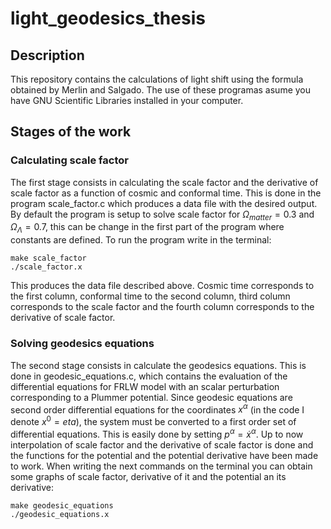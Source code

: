 # light_geodesics_thesis

## Description
This repository contains the calculations of light shift using the formula obtained by Merlin and Salgado.
The use of these programas asume you have GNU Scientific Libraries installed in your computer.

## Stages of the work
### Calculating scale factor
The first stage consists in calculating the scale factor and the derivative of scale factor as a function of cosmic and conformal time. This is done in the program scale_factor.c which produces a data file with the desired output.
By default the program is setup to solve scale factor for ${\Omega}_{matter}=0.3$ and ${\Omega}_{\Lambda}=0.7$, this can be change in the first part of the program where constants are defined.
To run the program write in the terminal:
```
make scale_factor
./scale_factor.x
```
This produces the data file described above. Cosmic time corresponds to the first column, conformal time to the second column, third column corresponds to the scale factor and the fourth column corresponds to the derivative of scale factor.

### Solving geodesics equations
The second stage consists in calculate the geodesics equations. This is done in geodesic_equations.c, which contains the evaluation of the differential equations for FRLW model with an scalar perturbation corresponding to a Plummer potential.
Since geodesic equations are second order differential equations for the coordinates $x^{\alpha}$ (in the code I denote $x^{0}=eta$), the system must be converted to a first order set of differential equations. This is easily done by setting $p^{\alpha} = {\dot{x}}^{\alpha}$.
Up to now interpolation of scale factor and the derivative of scale factor is done and the functions for the potential and the potential derivative have been made to work.
When writing the next commands on the terminal you can obtain some graphs of scale factor, derivative of it and the potential an its derivative:
```
make geodesic_equations
./geodesic_equations.x
```